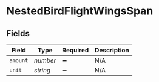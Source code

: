 # NestedBirdFlightWingsSpan


## Fields

| Field              | Type               | Required           | Description        |
| ------------------ | ------------------ | ------------------ | ------------------ |
| `amount`           | *number*           | :heavy_minus_sign: | N/A                |
| `unit`             | *string*           | :heavy_minus_sign: | N/A                |